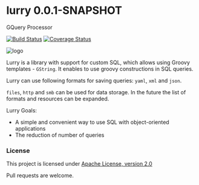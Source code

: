 # lurry 0.0.1-SNAPSHOT
GQuery Processor

[![Build Status](https://travis-ci.org/madlexa/lurry.png?branch=master)](https://travis-ci.org/madlexa/lurry)
[![Coverage Status](https://coveralls.io/repos/github/madlexa/lurry/badge.svg?branch=master)](https://coveralls.io/github/madlexa/lurry?branch=master)

![logo](https://rawgit.com/madlexa/lurry/master/image/lurry.svg)

Lurry is a library with support for custom SQL, which allows using Groovy templates - `GString`. It enables to use groovy constructions in SQL queries. 

Lurry can use following formats for saving queries: `yaml`, `xml` and `json`. 

`files`, `http` and `smb` can be used for data storage. In the future the list of formats and resources can be expanded. 

Lurry Goals: 
* A simple and convenient way to use SQL with object-oriented applications 
* The reduction of number of queries
 
### License
 
This project is licensed under [Apache License, version 2.0](https://www.apache.org/licenses/LICENSE-2.0)


Pull requests are welcome.